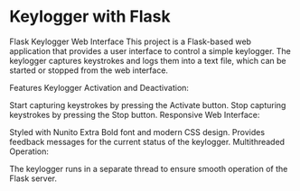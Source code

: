 # Keylogger with Flask

Flask Keylogger Web Interface
This project is a Flask-based web application that provides a user interface to control a simple keylogger. The keylogger captures keystrokes and logs them into a text file, which can be started or stopped from the web interface.

Features
Keylogger Activation and Deactivation:

Start capturing keystrokes by pressing the Activate button.
Stop capturing keystrokes by pressing the Stop button.
Responsive Web Interface:

Styled with Nunito Extra Bold font and modern CSS design.
Provides feedback messages for the current status of the keylogger.
Multithreaded Operation:

The keylogger runs in a separate thread to ensure smooth operation of the Flask server.
